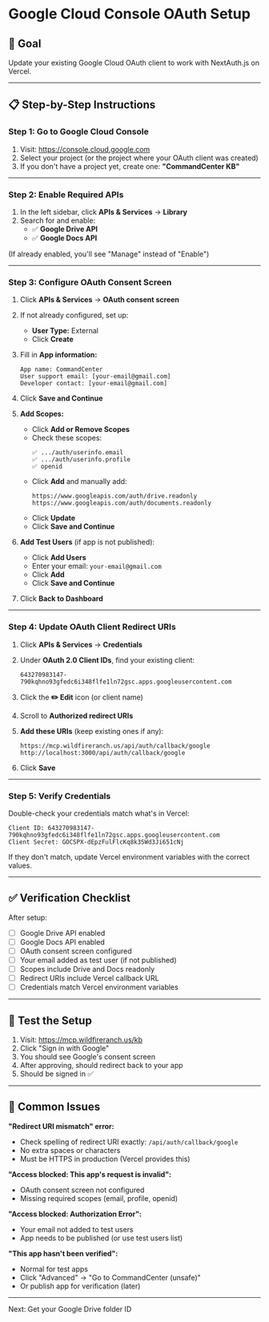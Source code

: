 # Google Cloud Console OAuth Setup

## 🎯 Goal

Update your existing Google Cloud OAuth client to work with NextAuth.js on Vercel.

---

## 📋 Step-by-Step Instructions

### **Step 1: Go to Google Cloud Console**

1. Visit: https://console.cloud.google.com
2. Select your project (or the project where your OAuth client was created)
3. If you don't have a project yet, create one: **"CommandCenter KB"**

---

### **Step 2: Enable Required APIs**

1. In the left sidebar, click **APIs & Services** → **Library**
2. Search for and enable:
   - ✅ **Google Drive API**
   - ✅ **Google Docs API**

(If already enabled, you'll see "Manage" instead of "Enable")

---

### **Step 3: Configure OAuth Consent Screen**

1. Click **APIs & Services** → **OAuth consent screen**

2. If not already configured, set up:
   - **User Type:** External
   - Click **Create**

3. Fill in **App information:**
   ```
   App name: CommandCenter
   User support email: [your-email@gmail.com]
   Developer contact: [your-email@gmail.com]
   ```

4. Click **Save and Continue**

5. **Add Scopes:**
   - Click **Add or Remove Scopes**
   - Check these scopes:
     ```
     ✅ .../auth/userinfo.email
     ✅ .../auth/userinfo.profile
     ✅ openid
     ```
   - Click **Add** and manually add:
     ```
     https://www.googleapis.com/auth/drive.readonly
     https://www.googleapis.com/auth/documents.readonly
     ```
   - Click **Update**
   - Click **Save and Continue**

6. **Add Test Users** (if app is not published):
   - Click **Add Users**
   - Enter your email: `your-email@gmail.com`
   - Click **Add**
   - Click **Save and Continue**

7. Click **Back to Dashboard**

---

### **Step 4: Update OAuth Client Redirect URIs**

1. Click **APIs & Services** → **Credentials**

2. Under **OAuth 2.0 Client IDs**, find your existing client:
   ```
   643270983147-790kqhno93gfedc6i348flfe1ln72gsc.apps.googleusercontent.com
   ```

3. Click the **✏️ Edit** icon (or client name)

4. Scroll to **Authorized redirect URIs**

5. **Add these URIs** (keep existing ones if any):
   ```
   https://mcp.wildfireranch.us/api/auth/callback/google
   http://localhost:3000/api/auth/callback/google
   ```

6. Click **Save**

---

### **Step 5: Verify Credentials**

Double-check your credentials match what's in Vercel:

```
Client ID: 643270983147-790kqhno93gfedc6i348flfe1ln72gsc.apps.googleusercontent.com
Client Secret: GOCSPX-dEpzFulFlcKq8k3SWd3Ji651cNj
```

If they don't match, update Vercel environment variables with the correct values.

---

## ✅ Verification Checklist

After setup:

- [ ] Google Drive API enabled
- [ ] Google Docs API enabled
- [ ] OAuth consent screen configured
- [ ] Your email added as test user (if not published)
- [ ] Scopes include Drive and Docs readonly
- [ ] Redirect URIs include Vercel callback URL
- [ ] Credentials match Vercel environment variables

---

## 🧪 Test the Setup

1. Visit: https://mcp.wildfireranch.us/kb
2. Click "Sign in with Google"
3. You should see Google's consent screen
4. After approving, should redirect back to your app
5. Should be signed in ✅

---

## 🐛 Common Issues

**"Redirect URI mismatch" error:**
- Check spelling of redirect URI exactly: `/api/auth/callback/google`
- No extra spaces or characters
- Must be HTTPS in production (Vercel provides this)

**"Access blocked: This app's request is invalid":**
- OAuth consent screen not configured
- Missing required scopes (email, profile, openid)

**"Access blocked: Authorization Error":**
- Your email not added to test users
- App needs to be published (or use test users list)

**"This app hasn't been verified":**
- Normal for test apps
- Click "Advanced" → "Go to CommandCenter (unsafe)"
- Or publish app for verification (later)

---

Next: Get your Google Drive folder ID

